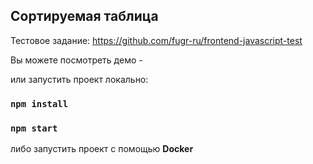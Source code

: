 ## Сортируемая таблица
Тестовое задание: https://github.com/fugr-ru/frontend-javascript-test

Вы можете посмотреть демо - 

или запустить проект локально:
### `npm install`
### `npm start`

либо запустить проект с помощью **Docker**
